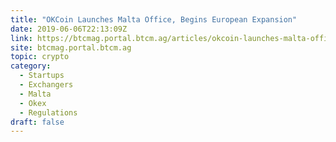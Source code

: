 ```yaml
---
title: "OKCoin Launches Malta Office, Begins European Expansion"
date: 2019-06-06T22:13:09Z
link: https://btcmag.portal.btcm.ag/articles/okcoin-launches-malta-office-begins-european-expansion/?utm_medium=RSS&utm_source=hune
site: btcmag.portal.btcm.ag
topic: crypto
category:
  - Startups
  - Exchangers
  - Malta
  - Okex
  - Regulations
draft: false
---
```

